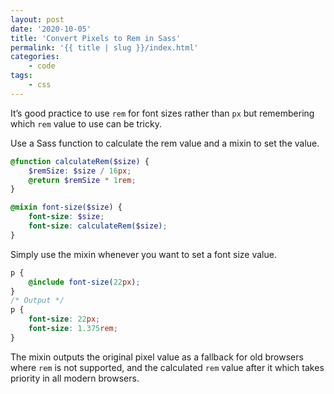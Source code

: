 ```yaml
---
layout: post
date: '2020-10-05'
title: 'Convert Pixels to Rem in Sass'
permalink: '{{ title | slug }}/index.html'
categories:
    - code
tags:
    - css
---
```


It’s good practice to use `rem` for font sizes rather than `px` but remembering which `rem` value to use can be tricky.

Use a Sass function to calculate the rem value and a mixin to set the value.

```scss
@function calculateRem($size) {
	$remSize: $size / 16px;
	@return $remSize * 1rem;
}

@mixin font-size($size) {
	font-size: $size;
	font-size: calculateRem($size);
}
```

Simply use the mixin whenever you want to set a font size value.

```scss
p {
	@include font-size(22px);
}
/* Output */
p {
	font-size: 22px;
	font-size: 1.375rem;
}
```

The mixin outputs the original pixel value as a fallback for old browsers where `rem` is not supported, and the calculated `rem` value after it which takes priority in all modern browsers.
